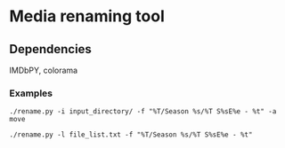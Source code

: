 # Media renaming tool

## Dependencies
IMDbPY, colorama

### Examples
`./rename.py -i input_directory/ -f "%T/Season %s/%T S%sE%e - %t" -a move`

`./rename.py -l file_list.txt -f "%T/Season %s/%T S%sE%e - %t"`
